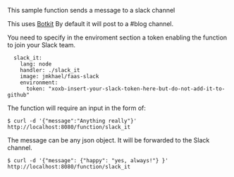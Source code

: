 This sample function sends a message to a slack channel

This uses [Botkit](https://www.botkit.ai/)
By default it will post to a #blog channel.

You need to specify in the enviroment section a token enabling the function to join your Slack team.

```
  slack_it:
    lang: node
    handler: ./slack_it
    image: jmkhael/faas-slack
    environment:
      token: "xoxb-insert-your-slack-token-here-but-do-not-add-it-to-github"

```

The function will require an input in the form of:
```
$ curl -d '{"message":"Anything really"}' http://localhost:8080/function/slack_it
```

The message can be any json object. It will be forwarded to the Slack channel.

```
$ curl -d '{"message": {"happy": "yes, always!"} }' http://localhost:8080/function/slack_it
```
